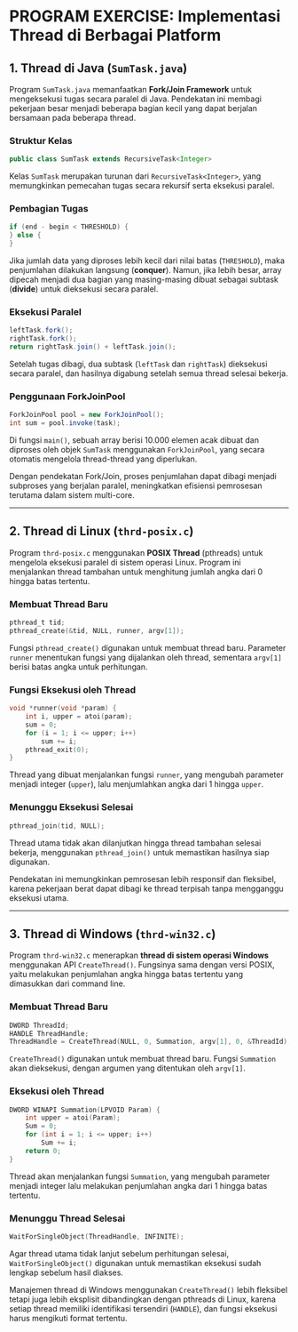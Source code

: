 # PROGRAM EXERCISE: Implementasi Thread di Berbagai Platform

## 1. **Thread di Java (`SumTask.java`)**

Program `SumTask.java` memanfaatkan **Fork/Join Framework** untuk mengeksekusi tugas secara paralel di Java. Pendekatan ini membagi pekerjaan besar menjadi beberapa bagian kecil yang dapat berjalan bersamaan pada beberapa thread.

### **Struktur Kelas**
```java
public class SumTask extends RecursiveTask<Integer>
```
Kelas `SumTask` merupakan turunan dari `RecursiveTask<Integer>`, yang memungkinkan pemecahan tugas secara rekursif serta eksekusi paralel.

### **Pembagian Tugas**
```java
if (end - begin < THRESHOLD) {
} else {
}
```
Jika jumlah data yang diproses lebih kecil dari nilai batas (`THRESHOLD`), maka penjumlahan dilakukan langsung (**conquer**). Namun, jika lebih besar, array dipecah menjadi dua bagian yang masing-masing dibuat sebagai subtask (**divide**) untuk dieksekusi secara paralel.

### **Eksekusi Paralel**
```java
leftTask.fork();
rightTask.fork();
return rightTask.join() + leftTask.join();
```
Setelah tugas dibagi, dua subtask (`leftTask` dan `rightTask`) dieksekusi secara paralel, dan hasilnya digabung setelah semua thread selesai bekerja.

### **Penggunaan ForkJoinPool**
```java
ForkJoinPool pool = new ForkJoinPool();
int sum = pool.invoke(task);
```
Di fungsi `main()`, sebuah array berisi 10.000 elemen acak dibuat dan diproses oleh objek `SumTask` menggunakan `ForkJoinPool`, yang secara otomatis mengelola thread-thread yang diperlukan.

Dengan pendekatan Fork/Join, proses penjumlahan dapat dibagi menjadi subproses yang berjalan paralel, meningkatkan efisiensi pemrosesan terutama dalam sistem multi-core.

---

## 2. **Thread di Linux (`thrd-posix.c`)**

Program `thrd-posix.c` menggunakan **POSIX Thread** (pthreads) untuk mengelola eksekusi paralel di sistem operasi Linux. Program ini menjalankan thread tambahan untuk menghitung jumlah angka dari 0 hingga batas tertentu.

### **Membuat Thread Baru**
```c
pthread_t tid;
pthread_create(&tid, NULL, runner, argv[1]);
```
Fungsi `pthread_create()` digunakan untuk membuat thread baru. Parameter `runner` menentukan fungsi yang dijalankan oleh thread, sementara `argv[1]` berisi batas angka untuk perhitungan.

### **Fungsi Eksekusi oleh Thread**
```c
void *runner(void *param) {
    int i, upper = atoi(param);
    sum = 0;
    for (i = 1; i <= upper; i++)
        sum += i;
    pthread_exit(0);
}
```
Thread yang dibuat menjalankan fungsi `runner`, yang mengubah parameter menjadi integer (`upper`), lalu menjumlahkan angka dari 1 hingga `upper`.

### **Menunggu Eksekusi Selesai**
```c
pthread_join(tid, NULL);
```
Thread utama tidak akan dilanjutkan hingga thread tambahan selesai bekerja, menggunakan `pthread_join()` untuk memastikan hasilnya siap digunakan.

Pendekatan ini memungkinkan pemrosesan lebih responsif dan fleksibel, karena pekerjaan berat dapat dibagi ke thread terpisah tanpa mengganggu eksekusi utama.

---

## 3. **Thread di Windows (`thrd-win32.c`)**

Program `thrd-win32.c` menerapkan **thread di sistem operasi Windows** menggunakan API `CreateThread()`. Fungsinya sama dengan versi POSIX, yaitu melakukan penjumlahan angka hingga batas tertentu yang dimasukkan dari command line.

### **Membuat Thread Baru**
```c
DWORD ThreadId;
HANDLE ThreadHandle;
ThreadHandle = CreateThread(NULL, 0, Summation, argv[1], 0, &ThreadId);
```
`CreateThread()` digunakan untuk membuat thread baru. Fungsi `Summation` akan dieksekusi, dengan argumen yang ditentukan oleh `argv[1]`.

### **Eksekusi oleh Thread**
```c
DWORD WINAPI Summation(LPVOID Param) {
    int upper = atoi(Param);
    Sum = 0;
    for (int i = 1; i <= upper; i++)
        Sum += i;
    return 0;
}
```
Thread akan menjalankan fungsi `Summation`, yang mengubah parameter menjadi integer lalu melakukan penjumlahan angka dari 1 hingga batas tertentu.

### **Menunggu Thread Selesai**
```c
WaitForSingleObject(ThreadHandle, INFINITE);
```
Agar thread utama tidak lanjut sebelum perhitungan selesai, `WaitForSingleObject()` digunakan untuk memastikan eksekusi sudah lengkap sebelum hasil diakses.

Manajemen thread di Windows menggunakan `CreateThread()` lebih fleksibel tetapi juga lebih eksplisit dibandingkan dengan pthreads di Linux, karena setiap thread memiliki identifikasi tersendiri (`HANDLE`), dan fungsi eksekusi harus mengikuti format tertentu.
